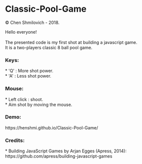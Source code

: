 # Classic-Pool-Game
© Chen Shmilovich - 2018.

Hello everyone!<br><br>
The presented code is my first shot at building a javascript game.<br>
It is a two-players classic 8 ball pool game.

<h3>Keys:</h3>
* 'Q' : More shot power.<br>
* 'A' : Less shot power.<br>

<h3>Mouse:</h3>
* Left click : shoot.<br>
* Aim shot by moving the mouse.<br>

<h3>Demo:</h3>
https://henshmi.github.io/Classic-Pool-Game/

<h3>Credits:</h3>
* Building JavaScript Games by Arjan Egges (Apress, 2014):<br>
  https://github.com/apress/building-javascript-games


